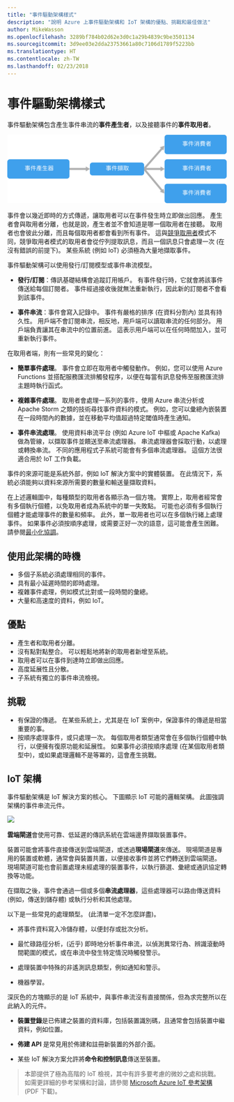 ```yaml
---
title: "事件驅動架構樣式"
description: "說明 Azure 上事件驅動架構和 IoT 架構的優點、挑戰和最佳做法"
author: MikeWasson
ms.openlocfilehash: 3289bf784b02d62e3d0c1a29b4839c9be3501134
ms.sourcegitcommit: 3d9ee03e2dda23753661a80c7106d1789f5223bb
ms.translationtype: HT
ms.contentlocale: zh-TW
ms.lasthandoff: 02/23/2018
---
```

# <a name="event-driven-architecture-style"></a>事件驅動架構樣式

事件驅動架構包含產生事件串流的**事件產生者**，以及接聽事件的**事件取用者**。 

![](./images/event-driven.svg)

事件會以幾近即時的方式傳遞，讓取用者可以在事件發生時立即做出回應。 產生者會與取用者分離，也就是說，產生者並不會知道是哪一個取用者在接聽。 取用者也會彼此分離，而且每個取用者都會看到所有事件。 這與[競爭取用者][competing-consumers]模式不同，競爭取用者模式的取用者會從佇列提取訊息，而且一個訊息只會處理一次 (在沒有錯誤的前提下)。 某些系統 (例如 IoT) 必須極為大量地擷取事件。

事件驅動架構可以使用發行/訂閱模型或事件串流模型。 

- **發行/訂閱**：傳訊基礎結構會追蹤訂用帳戶。 有事件發行時，它就會將該事件傳送給每個訂閱者。 事件經過接收後就無法重新執行，因此新的訂閱者不會看到該事件。 

- **事件串流**：事件會寫入記錄中。 事件有嚴格的排序 (在資料分割內) 並具有持久性。 用戶端不會訂閱串流，相反地，用戶端可以讀取串流的任何部分。 用戶端負責讓其在串流中的位置前進。 這表示用戶端可以在任何時間加入，並可重新執行事件。

在取用者端，則有一些常見的變化：

- **簡單事件處理**。 事件會立即在取用者中觸發動作。 例如，您可以使用 Azure Functions 並搭配服務匯流排觸發程序，以便在每當有訊息發佈至服務匯流排主題時執行函式。

- **複雜事件處理**。 取用者會處理一系列的事件，使用 Azure 串流分析或 Apache Storm 之類的技術尋找事件資料的模式。 例如，您可以彙總內嵌裝置在一段時間內的數據，並在移動平均值超過特定閾值時產生通知。 

- **事件串流處理**。 使用資料串流平台 (例如 Azure IoT 中樞或 Apache Kafka) 做為管線，以擷取事件並饋送至串流處理器。 串流處理器會採取行動，以處理或轉換串流。 不同的應用程式子系統可能會有多個串流處理器。 這個方法很適合用於 IoT 工作負載。

事件的來源可能是系統外部，例如 IoT 解決方案中的實體裝置。 在此情況下，系統必須能夠以資料來源所需要的數量和輸送量擷取資料。

在上述邏輯圖中，每種類型的取用者各顯示為一個方塊。 實際上，取用者經常會有多個執行個體，以免取用者成為系統中的單一失敗點。 可能也必須有多個執行個體才能處理事件的數量和頻率。 此外，單一取用者也可以在多個執行緒上處理事件。 如果事件必須按順序處理，或需要正好一次的語意，這可能會產生困難。 請參閱[最小化協調][minimize-coordination]。 

## <a name="when-to-use-this-architecture"></a>使用此架構的時機

- 多個子系統必須處理相同的事件。 
- 具有最小延遲時間的即時處理。
- 複雜事件處理，例如模式比對或一段時間的彙總。
- 大量和高速度的資料，例如 IoT。

## <a name="benefits"></a>優點

- 產生者和取用者分離。
- 沒有點對點整合。 可以輕鬆地將新的取用者新增至系統。
- 取用者可以在事件到達時立即做出回應。 
- 高度延展性且分散。 
- 子系統有獨立的事件串流檢視。

## <a name="challenges"></a>挑戰

- 有保證的傳遞。 在某些系統上，尤其是在 IoT 案例中，保證事件的傳遞是相當重要的事。
- 按順序處理事件，或只處理一次。 每個取用者類型通常會在多個執行個體中執行，以便擁有復原功能和延展性。 如果事件必須按順序處理 (在某個取用者類型中)，或如果處理邏輯不是等冪的，這會產生挑戰。

## <a name="iot-architecture"></a>IoT 架構

事件驅動架構是 IoT 解決方案的核心。 下圖顯示 IoT 可能的邏輯架構。 此圖強調架構的事件串流元件。

![](./images/iot.png)

**雲端閘道**會使用可靠、低延遲的傳訊系統在雲端邊界擷取裝置事件。

裝置可能會將事件直接傳送到雲端閘道，或透過**現場閘道**來傳送。 現場閘道是專用的裝置或軟體，通常會與裝置共置，以便接收事件並將它們轉送到雲端閘道。 現場閘道可能也會前置處理未經處理的裝置事件，以執行篩選、彙總或通訊協定轉換等功能。

在擷取之後，事件會通過一個或多個**串流處理器**，這些處理器可以路由傳送資料 (例如，傳送到儲存體) 或執行分析和其他處理。

以下是一些常見的處理類型。 (此清單一定不怎麼詳盡)。

- 將事件資料寫入冷儲存體，以便封存或批次分析。

- 最忙碌路徑分析，(近乎) 即時地分析事件串流，以偵測異常行為、辨識滾動時間範圍的模式，或在串流中發生特定情況時觸發警示。 

- 處理裝置中特殊的非遙測訊息類型，例如通知和警示。 

- 機器學習。

深灰色的方塊顯示的是 IoT 系統中，與事件串流沒有直接關係，但為求完整所以在此納入的元件。

- **裝置登錄**是已佈建之裝置的資料庫，包括裝置識別碼，且通常會包括裝置中繼資料，例如位置。

- **佈建 API** 是常見用於佈建和註冊新裝置的外部介面。

- 某些 IoT 解決方案允許將**命令和控制訊息**傳送至裝置。

> 本節提供了極為高階的 IoT 檢視，其中有許多要考慮的微妙之處和挑戰。 如需更詳細的參考架構和討論，請參閱 [Microsoft Azure IoT 參考架構][ iot-ref-arch] (PDF 下載)。

 <!-- links -->

[competing-consumers]: ../../patterns/competing-consumers.md
[iot-ref-arch]: https://azure.microsoft.com/updates/microsoft-azure-iot-reference-architecture-available/
[minimize-coordination]: ../design-principles/minimize-coordination.md


